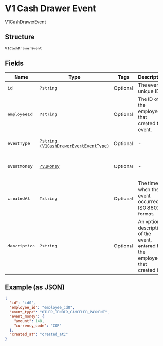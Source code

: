 
# V1 Cash Drawer Event

V1CashDrawerEvent

## Structure

`V1CashDrawerEvent`

## Fields

| Name | Type | Tags | Description | Getter | Setter |
|  --- | --- | --- | --- | --- | --- |
| `id` | `?string` | Optional | The event's unique ID. | getId(): ?string | setId(?string id): void |
| `employeeId` | `?string` | Optional | The ID of the employee that created the event. | getEmployeeId(): ?string | setEmployeeId(?string employeeId): void |
| `eventType` | [`?string (V1CashDrawerEventEventType)`](/doc/models/v1-cash-drawer-event-event-type.md) | Optional | - | getEventType(): ?string | setEventType(?string eventType): void |
| `eventMoney` | [`?V1Money`](/doc/models/v1-money.md) | Optional | - | getEventMoney(): ?V1Money | setEventMoney(?V1Money eventMoney): void |
| `createdAt` | `?string` | Optional | The time when the event occurred, in ISO 8601 format. | getCreatedAt(): ?string | setCreatedAt(?string createdAt): void |
| `description` | `?string` | Optional | An optional description of the event, entered by the employee that created it. | getDescription(): ?string | setDescription(?string description): void |

## Example (as JSON)

```json
{
  "id": "id0",
  "employee_id": "employee_id0",
  "event_type": "OTHER_TENDER_CANCELED_PAYMENT",
  "event_money": {
    "amount": 148,
    "currency_code": "COP"
  },
  "created_at": "created_at2"
}
```

